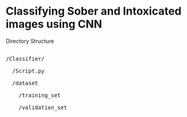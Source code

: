 # Classifying Sober and Intoxicated images using CNN

Directory Structure </br>
<pre>

/Classifier/ </br>
  /Script.py </br>
  /dataset </br>
    /training_set </br>
    /validation_set </br>
    
</pre>
